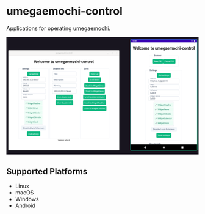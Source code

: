 # umegaemochi-control

Applications for operating [umegaemochi](https://github.com/yadokani389/umegaemochi).

![demo](./demo.png)

## Supported Platforms

- Linux
- macOS
- Windows
- Android
